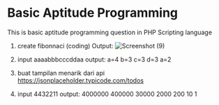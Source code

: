 # Basic Aptitude Programming
This is basic aptitude programming question in PHP Scripting language

1. create fibonnaci (coding)
Output: ![Screenshot (9)](https://user-images.githubusercontent.com/46961710/173292650-370d4365-ef7d-44a3-8d70-8fb9a973e6c9.png)

2. input aaaabbbcccddaa
   output:
   a=4
   b=3
   c=3
   d=3
   a=2
3. buat tampilan menarik
   dari api https://jsonplaceholder.typicode.com/todos
4. input 4432211
   output:
   4000000
   400000
   30000
   2000
   200
   10
   1
